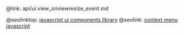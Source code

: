 @link: api/ui.view_onviewresize_event.md

@seolinktop: [javascript ui components library](https://webix.com)
@seolink: [context menu javascript](https://webix.com/widget/contextmenu/)